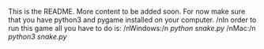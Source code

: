 This is the README. More content to be added soon. For now make sure that you have python3 and pygame installed on your computer.
/nIn order to run this game all you have to do is:
/nWindows:/n
_python snake.py_
/nMac:/n
_python3 snake.py_
